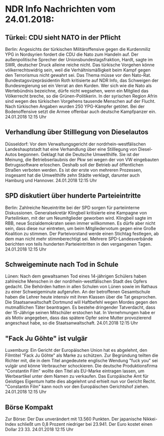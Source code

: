 # NDR Info Nachrichten vom 24.01.2018:


## Türkei: CDU sieht NATO in der Pflicht
Berlin: Angesichts der türkischen Militäroffensive gegen die Kurdenmiliz YPG in Nordsyrien fordert die CDU die Nato zum Handeln auf. Der außenpolitische Sprecher der Unionsbundestagsfraktion, Hardt,  sagte im SWR, deutscher Druck alleine reiche nicht. Das türkische Vorgehen könne völkerrechtswidrig sein, weil die Verhältnismäßigkeit beim Kampf gegen den Terrorismus nicht gewahrt sei. Das Thema müsse vor den Nato-Rat. Bundestagsvizepräsidentin Roth kritisierte auf NDR Info, das Schweigen der Bundesregierung sei ein Verrat an den Kurden. Wer sich wie die Nato als Wertebündnis bezeichne, dürfe nicht wegsehen, wenn ein Mitglied das Völkerrecht breche, so die Grünen-Politikerin. In der syrischen Region Afrin sind wegen des türkischen Vorgehens tausende Menschen auf der Flucht. Nach türkischen Angaben wurden 250 YPG-Kämpfer getötet. Bei der Bodenoffensive setzt die Armee offenbar auch deutsche Kampfpanzer ein. 24.01.2018 12:15 Uhr 

## Verhandlung über Stilllegung von Dieselautos
Düsseldorf: Vor dem Verwaltungsgericht der nordrhein-westfälischen Landeshauptstadt hat eine Verhandlung über eine Stilllegung von Diesel-Autos begonnen. Geklagt hat die Deutsche Umwelthilfe. Sie ist der Meinung, die Betriebserlaubnis der Pkw sei wegen der von VW eingebauten Betrugssoftware erloschen. Deshalb soll der Betrieb auf öffentlichen Straßen verboten werden. Es ist der erste von mehreren Prozessen, insgesamt hat die Umwelthilfe zehn Städte verklagt, darunter auch Hamburg und Hannover. 24.01.2018 12:15 Uhr 

## SPD diskutiert über hunderte Parteieintritte
Berlin:	Zahlreiche Neueintritte bei der SPD sorgen für parteiinterne Diskussionen. Generalsekretär Klingbeil kritisierte eine Kampagne von Parteilinken, mit der um Neumitglieder geworben wird. Klingbeil sagte im RBB, neue Sozialdemokraten seien immer willkommen. Es dürfe aber nicht sein, dass diese nur eintreten, um beim Mitgliedervotum gegen eine Große Koalition zu stimmen. Der Parteivorstand werde einen Stichtag festlegen, ab dem man nicht mehr stimmberechtigt sei. Mehrere SPD-Landesverbände berichten von teils hunderten Parteieintritten in den vergangenen Tagen. 24.01.2018 12:15 Uhr 

## Schweigeminute nach Tod in Schule
Lünen: Nach dem gewaltsamen Tod eines 14-jährigen Schülers haben zahlreiche Menschen in der nordrhein-westfälischen Stadt des Opfers gedacht. Die Behörden hatten in allen Schulen von Lünen sowie im Rathaus zu einer Schweigeminute aufgerufen. An der betroffenen Gesamtschule haben die Lehrer heute intensiv mit ihren Klassen über die Tat gesprochen. Die Staatsanwaltschaft Dortmund will Haftbefehl wegen Mordes gegen den mutmaßlichen Täter beantragen. Es bestehe dringender Tatverdacht, dass der 15-Jährige seinen Mitschüler erstochen hat. In Vernehmungen habe er als Motiv angegeben, dass das spätere Opfer seine Mutter provozierend angeschaut habe, so die Staatsanwaltschaft. 24.01.2018 12:15 Uhr 

## "Fack Ju Göhte" ist vulgär
Luxemburg:	Ein Gericht der Europäischen Union hat es abgelehnt, den Filmtitel "Fack Ju Göhte" als Marke zu schützen. Zur Begründung teilten die Richter mit, die in dem Titel angedeutete englische Wendung "fuck you" sei vulgär und könne Verbraucher schockieren. Die deutsche  Produktionsfirma "Constantin Film" wollte den Titel als EU-Marke eintragen lassen, um Werbeartikel unter dem Namen zu verkaufen. Das Europäische Amt für Geistiges Eigentum hatte dies abgelehnt und erhielt nun vor Gericht Recht. "Constantin Film" kann noch vor den Europäischen Gerichtshof ziehen. 24.01.2018 12:15 Uhr 

## Börse Kompakt
Zur Börse: Der Dax unverändert mit 13.560 Punkten. Der japanische Nikkei-Index schließt um  0,8  Prozent niedriger bei  23.941. Der Euro kostet einen Dollar  23 33. 24.01.2018 12:15 Uhr 
